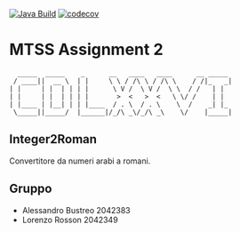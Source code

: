 [![Java Build](https://github.com/bustre/MTSS-Assignment-2/actions/workflows/build.yml/badge.svg)](https://github.com/bustre/MTSS-Assignment-2/actions/workflows/build.yml)
[![codecov](https://codecov.io/gh/bustre/MTSS-Assignment-2/branch/master/graph/badge.svg?token=$secrets.CODECOV_GRAPHS)](https://codecov.io/gh/bustre/MTSS-Assignment-2)

# MTSS Assignment 2

```
  _____  _____    _      __   ____   ____      __ _____ 
 / ____||  __ \  | |     \ \ / /\ \ / /\ \    / /|_   _|
| |     | |  | | | |      \ V /  \ V /  \ \  / /   | |  
| |     | |  | | | |       >  <   >  <   \ \/ /    | |  
| |____ | |__| | | |____  / . \  / . \    \  /    _| |_ 
 \_____||_____/  |______|/_/\ _\/_/\ _\    \/    |_____|
```

## Integer2Roman

Convertitore da numeri arabi a romani.

## Gruppo

- Alessandro Bustreo 2042383
- Lorenzo Rosson 2042349